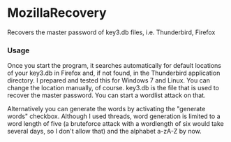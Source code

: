 MozillaRecovery
===============

Recovers the master password of key3.db files, i.e. Thunderbird, Firefox

### Usage

Once you start the program, it searches automatically for default locations of your key3.db in Firefox and, if not found, in the Thunderbird application directory. I prepared and tested this for Windows 7 and Linux. You can change the location manually, of course. key3.db is the file that is used to recover the master password. You can start a wordlist attack on that. 

Alternatively you can generate the words by activating the "generate words" checkbox. Although I used threads, word generation is limited to a word length of five (a bruteforce attack with a wordlength of six would take several days, so I don't allow that) and the alphabet a-zA-Z by now.
